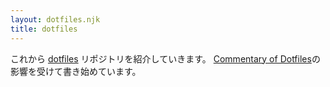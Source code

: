 ```yaml
---
layout: dotfiles.njk
title: dotfiles
---
```


これから [dotfiles](https://github.com/ebiyuu1121/dotfiles/) リポジトリを紹介していきます。
[Commentary of Dotfiles](https://coralpink.github.io/commentary/index.html)の影響を受けて書き始めています。

